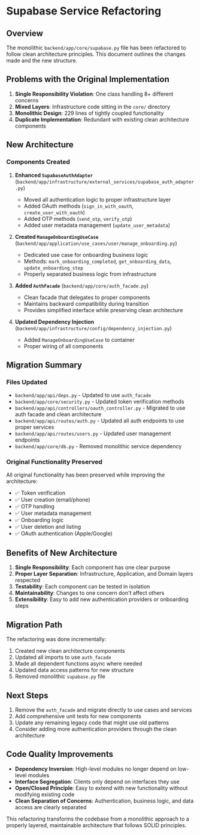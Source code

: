 # Supabase Service Refactoring

## Overview

The monolithic `backend/app/core/supabase.py` file has been refactored to follow clean architecture principles. This document outlines the changes made and the new structure.

## Problems with the Original Implementation

1. **Single Responsibility Violation**: One class handling 8+ different concerns
2. **Mixed Layers**: Infrastructure code sitting in the `core/` directory  
3. **Monolithic Design**: 229 lines of tightly coupled functionality
4. **Duplicate Implementation**: Redundant with existing clean architecture components

## New Architecture

### Components Created

1. **Enhanced `SupabaseAuthAdapter`** (`backend/app/infrastructure/external_services/supabase_auth_adapter.py`)
   - Moved all authentication logic to proper infrastructure layer
   - Added OAuth methods (`sign_in_with_oauth`, `create_user_with_oauth`)
   - Added OTP methods (`send_otp`, `verify_otp`)
   - Added user metadata management (`update_user_metadata`)

2. **Created `ManageOnboardingUseCase`** (`backend/app/application/use_cases/user/manage_onboarding.py`)
   - Dedicated use case for onboarding business logic
   - Methods: `mark_onboarding_completed`, `get_onboarding_data`, `update_onboarding_step`
   - Properly separated business logic from infrastructure

3. **Added `AuthFacade`** (`backend/app/core/auth_facade.py`)
   - Clean facade that delegates to proper components
   - Maintains backward compatibility during transition
   - Provides simplified interface while preserving clean architecture

4. **Updated Dependency Injection** (`backend/app/infrastructure/config/dependency_injection.py`)
   - Added `ManageOnboardingUseCase` to container
   - Proper wiring of all components

## Migration Summary

### Files Updated

- `backend/app/api/deps.py` - Updated to use `auth_facade`
- `backend/app/core/security.py` - Updated token verification methods
- `backend/app/api/controllers/oauth_controller.py` - Migrated to use auth facade and clean architecture
- `backend/app/api/routes/auth.py` - Updated all auth endpoints to use proper services
- `backend/app/api/routes/users.py` - Updated user management endpoints
- `backend/app/core/db.py` - Removed monolithic service dependency

### Original Functionality Preserved

All original functionality has been preserved while improving the architecture:

- ✅ Token verification
- ✅ User creation (email/phone)
- ✅ OTP handling
- ✅ User metadata management  
- ✅ Onboarding logic
- ✅ User deletion and listing
- ✅ OAuth authentication (Apple/Google)

## Benefits of New Architecture

1. **Single Responsibility**: Each component has one clear purpose
2. **Proper Layer Separation**: Infrastructure, Application, and Domain layers respected
3. **Testability**: Each component can be tested in isolation
4. **Maintainability**: Changes to one concern don't affect others
5. **Extensibility**: Easy to add new authentication providers or onboarding steps

## Migration Path

The refactoring was done incrementally:

1. Created new clean architecture components
2. Updated all imports to use `auth_facade`
3. Made all dependent functions async where needed
4. Updated data access patterns for new structure
5. Removed monolithic `supabase.py` file

## Next Steps

1. Remove the `auth_facade` and migrate directly to use cases and services
2. Add comprehensive unit tests for new components
3. Update any remaining legacy code that might use old patterns
4. Consider adding more authentication providers through the clean architecture

## Code Quality Improvements

- **Dependency Inversion**: High-level modules no longer depend on low-level modules
- **Interface Segregation**: Clients only depend on interfaces they use
- **Open/Closed Principle**: Easy to extend with new functionality without modifying existing code
- **Clean Separation of Concerns**: Authentication, business logic, and data access are clearly separated

This refactoring transforms the codebase from a monolithic approach to a properly layered, maintainable architecture that follows SOLID principles. 